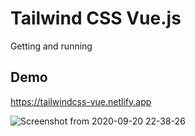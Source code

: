# Tailwind CSS Vue.js

Getting and running

## Demo

https://tailwindcss-vue.netlify.app

![Screenshot from 2020-09-20 22-38-26](https://user-images.githubusercontent.com/41435/93727612-42a30b80-fb92-11ea-9820-bedb0bcb70a4.png)
